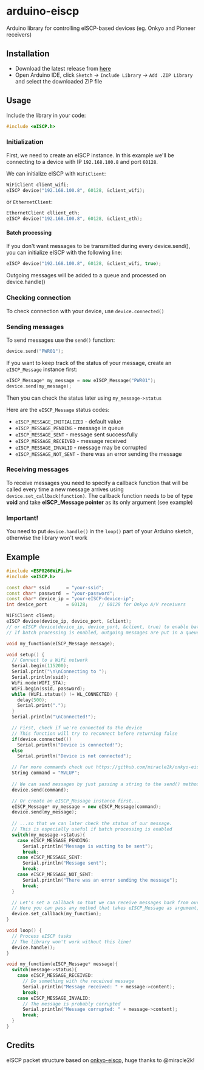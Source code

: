 # arduino-eiscp
Arduino library for controlling eISCP-based devices (eg. Onkyo and Pioneer receivers)
## Installation 
* Download the latest release from [here](https://github.com/krygacz/arduino-eiscp/releases)
* Open Arduino IDE, click ```Sketch``` -> ```Include Library``` -> ```Add .ZIP Library``` and select the downloaded ZIP file
## Usage
Include the library in your code:
```c++
#include <eISCP.h>
```
### Initialization
First, we need to create an eISCP instance. 
In this example we'll be connecting to a device with IP ```192.168.100.8```
and port ```60128```.

We can initialize eISCP with ```WiFiClient```:
```c++
WiFiClient client_wifi;
eISCP device("192.168.100.8", 60128, &client_wifi);
```
or ```EthernetClient```:
```c++
EthernetClient cllient_eth;
eISCP device("192.168.100.8", 60128, &client_eth);
```

#### Batch processing
If you don't want messages to be transmitted during every device.send(), you can initialize eISCP with the following line:
```c++
eISCP device("192.168.100.8", 60128, &client_wifi, true);
```
Outgoing messages will be added to a queue and processed on device.handle()

### Checking connection
To check connection with your device, use ```device.connected()```


### Sending messages
To send messages use the ```send()``` function:
```c++
device.send("PWR01");
```
If you want to keep track of the status of your message, create an ```eISCP_Message``` instance first:
```c++
eISCP_Message* my_message = new eISCP_Message("PWR01");
device.send(my_message);
```
Then you can check the status later using ```my_message->status```

Here are the ```eISCP_Message``` status codes:

* ```eISCP_MESSAGE_INITIALIZED``` - default value
* ```eISCP_MESSAGE_PENDING``` - message in queue
* ```eISCP_MESSAGE_SENT``` - message sent successfully
* ```eISCP_MESSAGE_RECEIVED``` - message received
* ```eISCP_MESSAGE_INVALID``` - message may be corrupted
* ```eISCP_MESSAGE_NOT_SENT``` - there was an error sending the message

### Receiving messages
To receive messages you need to specify a callback function that will be called every time a new message arrives using ```device.set_callback(function)```. The callback function needs to be of type **void** and take **eISCP_Message pointer** as its only argument (see example)

### Important!
You need to put ```device.handle()``` in the ```loop()``` part of your Arduino sketch, otherwise the library won't work

## Example
```c++
#include <ESP8266WiFi.h>
#include <eISCP.h>

const char* ssid      = "your-ssid";
const char* password  = "your-password";
const char* device_ip = "your-eISCP-device-ip";
int device_port       = 60128;    // 60128 for Onkyo A/V receivers

WiFiClient client;
eISCP device(device_ip, device_port, &client);
// or eISCP device(device_ip, device_port, &client, true) to enable batch processing
// If batch processing is enabled, outgoing messages are put in a queue and sent on device.handle()

void my_function(eISCP_Message message);

void setup() {
  // Connect to a WiFi network
  Serial.begin(115200);
  Serial.print("\n\nConnecting to ");
  Serial.println(ssid);
  WiFi.mode(WIFI_STA);
  WiFi.begin(ssid, password);
  while (WiFi.status() != WL_CONNECTED) {
    delay(500);
    Serial.print(".");
  }
  Serial.println("\nConnected!");

  // First, check if we're connected to the device
  // This function will try to reconnect before returning false
  if(device.connected())
    Serial.println("Device is connected!");
  else 
    Serial.println("Device is not connected");

  // For more commands check out https://github.com/miracle2k/onkyo-eiscp/blob/master/eiscp-commands.yaml
  String command = "MVLUP";
  
  // We can send messages by just passing a string to the send() method:
  device.send(command);

  // Or create an eISCP_Message instance first...
  eISCP_Message* my_message = new eISCP_Message(command);
  device.send(my_message);
  
  // ...so that we can later check the status of our message.
  // This is especially useful if batch processing is enabled
  switch(my_message->status){
    case eISCP_MESSAGE_PENDING:
      Serial.println("Message is waiting to be sent");
      break;
    case eISCP_MESSAGE_SENT:
      Serial.println("Message sent");
      break;
    case eISCP_MESSAGE_NOT_SENT:
      Serial.println("There was an error sending the message");
      break;
  }

  // Let's set a callback so that we can receive messages back from our device
  // Here you can pass any method that takes eISCP_Message as argument, like my_function
  device.set_callback(my_function);
}

void loop() {
  // Process eISCP tasks
  // The library won't work without this line!
  device.handle();
}

void my_function(eISCP_Message* message){
  switch(message->status){
    case eISCP_MESSAGE_RECEIVED:
      // Do something with the received message
      Serial.println("Message received: " + message->content);
      break;
    case eISCP_MESSAGE_INVALID:
      // The message is probably corrupted
      Serial.println("Message corrupted: " + message->content);
      break;
  }
}
```
## Credits
eISCP packet structure based on [onkyo-eiscp](https://github.com/miracle2k/onkyo-eiscp), huge thanks to @miracle2k!